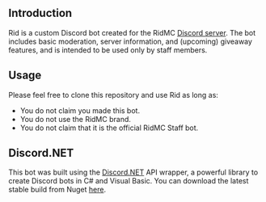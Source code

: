 ## Introduction
Rid is a custom Discord bot created for the RidMC [Discord server](https://discord.gg/P6dgPQ). The bot includes basic moderation, server information, and (upcoming) giveaway features, and is intended to be used only by staff members.

## Usage
Please feel free to clone this repository and use Rid as long as:
- You do not claim you made this bot.
- You do not use the RidMC brand. 
- You do not claim that it is the official RidMC Staff bot.

## Discord.NET
This bot was built using the [Discord.NET](https://github.com/discord-net/Discord.Net/tree/dev) API wrapper, a powerful library to create Discord bots in C# and Visual Basic. You can download the latest stable build from Nuget [here](https://www.nuget.org/packages/Discord.Net/).